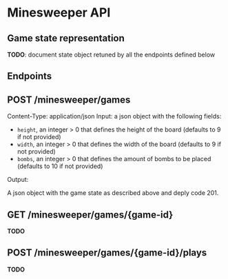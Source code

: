 # Minesweeper API

## Game state representation

**TODO**: document state object retuned by all the endpoints defined below

## Endpoints

## POST /minesweeper/games

Content-Type: application/json
Input: a json object with the following fields:

- `height`, an integer > 0 that defines the height of the board (defaults to 9 if not provided)
- `width`, an integer > 0 that defines the width of the board (defaults to 9 if not provided)
- `bombs`, an integer > 0 that defines the amount of bombs to be placed (defaults to 10 if not provided)

Output:

A json object with the game state as described above and deply code 201.


## GET /minesweeper/games/{game-id}

**TODO**

## POST /minesweeper/games/{game-id}/plays

**TODO**
